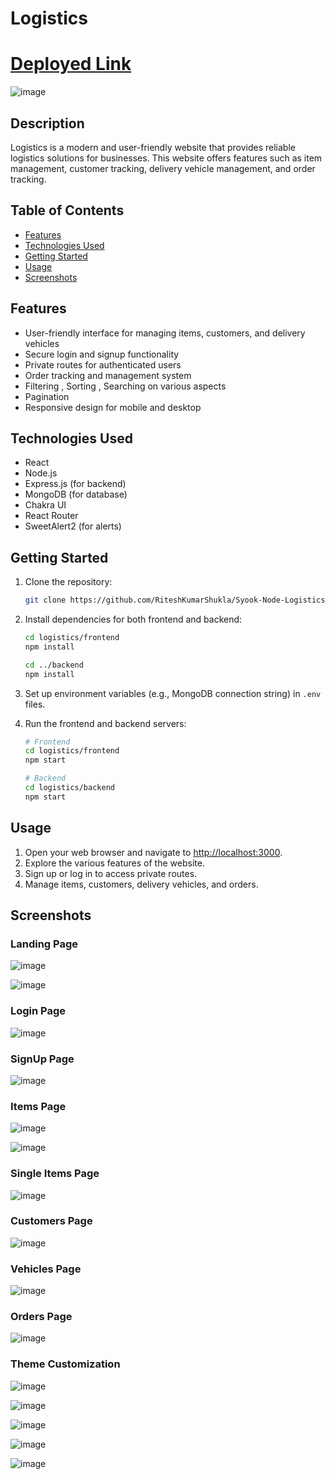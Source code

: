 # Logistics

<h1><a href="https://syook-logistics.netlify.app/">Deployed Link</a></h1>

![image](https://github.com/RiteshKumarShukla/Logistics/assets/110231091/6c8fb77f-6e60-400a-ac3d-302181c1590d)



## Description

Logistics is a modern and user-friendly website that provides reliable logistics solutions for businesses. This website offers features such as item management, customer tracking, delivery vehicle management, and order tracking.

## Table of Contents

- [Features](#features)
- [Technologies Used](#technologies-used)
- [Getting Started](#getting-started)
- [Usage](#usage)
- [Screenshots](#screenshots)

## Features

- User-friendly interface for managing items, customers, and delivery vehicles
- Secure login and signup functionality
- Private routes for authenticated users
- Order tracking and management system
- Filtering , Sorting , Searching on various aspects
- Pagination
- Responsive design for mobile and desktop

## Technologies Used

- React
- Node.js
- Express.js (for backend)
- MongoDB (for database)
- Chakra UI
- React Router
- SweetAlert2 (for alerts)

## Getting Started

1. Clone the repository:

   ```bash
   git clone https://github.com/RiteshKumarShukla/Syook-Node-Logistics.git
   ```

2. Install dependencies for both frontend and backend:

   ```bash
   cd logistics/frontend
   npm install

   cd ../backend
   npm install
   ```

3. Set up environment variables (e.g., MongoDB connection string) in `.env` files.

4. Run the frontend and backend servers:

   ```bash
   # Frontend
   cd logistics/frontend
   npm start

   # Backend
   cd logistics/backend
   npm start
   ```

## Usage

1. Open your web browser and navigate to [http://localhost:3000](http://localhost:3000).
2. Explore the various features of the website.
3. Sign up or log in to access private routes.
4. Manage items, customers, delivery vehicles, and orders.

## Screenshots

### Landing Page
![image](https://github.com/RiteshKumarShukla/Logistics/assets/110231091/d7c24445-c47f-4900-be64-56fdb9d8c2de)


![image](https://github.com/RiteshKumarShukla/Logistics/assets/110231091/b3e1dca7-45df-4b28-814f-dc45df674b57)


### Login Page
![image](https://github.com/RiteshKumarShukla/Logistics/assets/110231091/06d6ae88-1897-47ff-bc9c-2734e4141b4f)


### SignUp Page
![image](https://github.com/RiteshKumarShukla/Logistics/assets/110231091/792ac44d-5aa8-47a2-83b1-d6767a0b8c6b)


### Items Page
![image](https://github.com/RiteshKumarShukla/Logistics/assets/110231091/8fc6f803-0da7-4a36-a7f4-7df5d7d39198)


![image](https://github.com/RiteshKumarShukla/Logistics/assets/110231091/1c3c4b5d-34a6-4a1c-af01-e7c9c3f35ba2)

### Single Items Page
![image](https://github.com/RiteshKumarShukla/Logistics/assets/110231091/0fb808cf-32b1-4815-b074-959950d0830c)


### Customers Page
![image](https://github.com/RiteshKumarShukla/Logistics/assets/110231091/c5ef33fd-9694-4db7-8aea-a287ba5e5254)


### Vehicles Page
![image](https://github.com/RiteshKumarShukla/Logistics/assets/110231091/98dccdb6-7e8d-4ec7-81ef-67c1aa620523)


### Orders Page
![image](https://github.com/RiteshKumarShukla/Logistics/assets/110231091/f1e10f0e-7043-4776-a161-dee2618cd5b5)


### Theme Customization
![image](https://github.com/RiteshKumarShukla/Logistics/assets/110231091/4088462d-89c1-45ab-8419-e9532b47d971)


![image](https://github.com/RiteshKumarShukla/Logistics/assets/110231091/7f3d170e-0b88-462b-916a-cdc1543183df)


![image](https://github.com/RiteshKumarShukla/Logistics/assets/110231091/f2f0b91a-41da-43e8-82a6-64aa5045ed8a)


![image](https://github.com/RiteshKumarShukla/Logistics/assets/110231091/1b047af5-93ad-4476-bed2-8495e4285fca)

![image](https://github.com/RiteshKumarShukla/Logistics/assets/110231091/a1741545-a680-4548-bd73-66538f2a9492)
